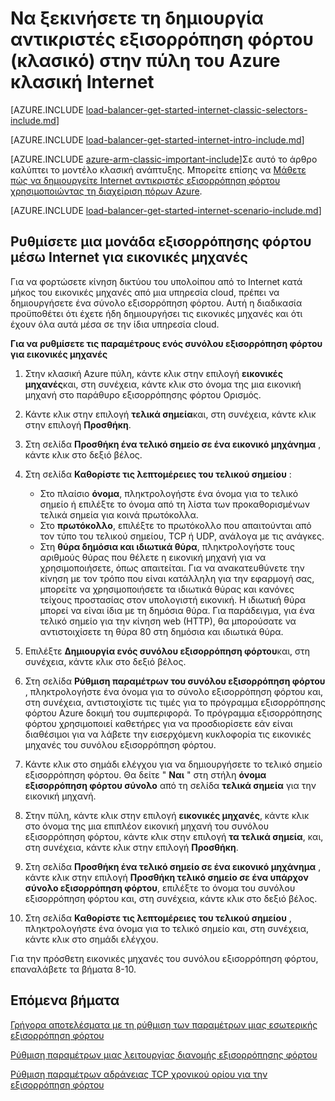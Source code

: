 
<properties
   pageTitle="Να ξεκινήσετε τη δημιουργία Internet αντικριστές εξισορρόπηση φόρτου στο μοντέλο κλασική ανάπτυξης με την πύλη Azure κλασική | Microsoft Azure"
   description="Μάθετε πώς να δημιουργείτε Internet αντικριστές εξισορρόπηση φόρτου με την πύλη Azure κλασική μοντέλου κλασική ανάπτυξης"
   services="load-balancer"
   documentationCenter="na"
   authors="sdwheeler"
   manager="carmonm"
   editor=""
   tags="azure-service-management"
/>
<tags
   ms.service="load-balancer"
   ms.devlang="na"
   ms.topic="get-started-article"
   ms.tgt_pltfrm="na"
   ms.workload="infrastructure-services"
   ms.date="08/31/2016"
   ms.author="sewhee" />

# <a name="get-started-creating-an-internet-facing-load-balancer-classic-in-the-azure-classic-portal"></a>Να ξεκινήσετε τη δημιουργία αντικριστές εξισορρόπηση φόρτου (κλασικό) στην πύλη του Azure κλασική Internet

[AZURE.INCLUDE [load-balancer-get-started-internet-classic-selectors-include.md](../../includes/load-balancer-get-started-internet-classic-selectors-include.md)]

[AZURE.INCLUDE [load-balancer-get-started-internet-intro-include.md](../../includes/load-balancer-get-started-internet-intro-include.md)]

[AZURE.INCLUDE [azure-arm-classic-important-include](../../includes/azure-arm-classic-important-include.md)]Σε αυτό το άρθρο καλύπτει το μοντέλο κλασική ανάπτυξης. Μπορείτε επίσης να [Μάθετε πώς να δημιουργείτε Internet αντικριστές εξισορρόπηση φόρτου χρησιμοποιώντας τη διαχείριση πόρων Azure](load-balancer-get-started-internet-arm-ps.md).

[AZURE.INCLUDE [load-balancer-get-started-internet-scenario-include.md](../../includes/load-balancer-get-started-internet-scenario-include.md)]


## <a name="set-up-an-internet-facing-load-balancer-for-virtual-machines"></a>Ρυθμίσετε μια μονάδα εξισορρόπησης φόρτου μέσω Internet για εικονικές μηχανές

Για να φορτώσετε κίνηση δικτύου του υπολοίπου από το Internet κατά μήκος του εικονικές μηχανές από μια υπηρεσία cloud, πρέπει να δημιουργήσετε ένα σύνολο εξισορρόπηση φόρτου. Αυτή η διαδικασία προϋποθέτει ότι έχετε ήδη δημιουργήσει τις εικονικές μηχανές και ότι έχουν όλα αυτά μέσα σε την ίδια υπηρεσία cloud.

**Για να ρυθμίσετε τις παραμέτρους ενός συνόλου εξισορρόπηση φόρτου για εικονικές μηχανές**

1. Στην κλασική Azure πύλη, κάντε κλικ στην επιλογή **εικονικές μηχανές**και, στη συνέχεια, κάντε κλικ στο όνομα της μια εικονική μηχανή στο παράθυρο εξισορρόπησης φόρτου Ορισμός.

2. Κάντε κλικ στην επιλογή **τελικά σημεία**και, στη συνέχεια, κάντε κλικ στην επιλογή **Προσθήκη**.

3. Στη σελίδα **Προσθήκη ένα τελικό σημείο σε ένα εικονικό μηχάνημα** , κάντε κλικ στο δεξιό βέλος.

4. Στη σελίδα **Καθορίστε τις λεπτομέρειες του τελικού σημείου** :

    * Στο πλαίσιο **όνομα**, πληκτρολογήστε ένα όνομα για το τελικό σημείο ή επιλέξτε το όνομα από τη λίστα των προκαθορισμένων τελικά σημεία για κοινά πρωτόκολλα.
    * Στο **πρωτόκολλο**, επιλέξτε το πρωτόκολλο που απαιτούνται από τον τύπο του τελικού σημείου, TCP ή UDP, ανάλογα με τις ανάγκες.
    * Στη **θύρα δημόσια και ιδιωτικά θύρα**, πληκτρολογήστε τους αριθμούς θύρας που θέλετε η εικονική μηχανή για να χρησιμοποιήσετε, όπως απαιτείται. Για να ανακατευθύνετε την κίνηση με τον τρόπο που είναι κατάλληλη για την εφαρμογή σας, μπορείτε να χρησιμοποιήσετε τα ιδιωτικά θύρας και κανόνες τείχους προστασίας στον υπολογιστή εικονική. Η ιδιωτική θύρα μπορεί να είναι ίδια με τη δημόσια θύρα. Για παράδειγμα, για ένα τελικό σημείο για την κίνηση web (HTTP), θα μπορούσατε να αντιστοιχίσετε τη θύρα 80 στη δημόσια και ιδιωτικά θύρα.

5. Επιλέξτε **Δημιουργία ενός συνόλου εξισορρόπηση φόρτου**και, στη συνέχεια, κάντε κλικ στο δεξιό βέλος.

6. Στη σελίδα **Ρύθμιση παραμέτρων του συνόλου εξισορρόπηση φόρτου** , πληκτρολογήστε ένα όνομα για το σύνολο εξισορρόπηση φόρτου και, στη συνέχεια, αντιστοιχίστε τις τιμές για το πρόγραμμα εξισορρόπησης φόρτου Azure δοκιμή του συμπεριφορά. Το πρόγραμμα εξισορρόπησης φόρτου χρησιμοποιεί καθετήρες για να προσδιορίσετε εάν είναι διαθέσιμοι για να λάβετε την εισερχόμενη κυκλοφορία τις εικονικές μηχανές του συνόλου εξισορρόπηση φόρτου.

7. Κάντε κλικ στο σημάδι ελέγχου για να δημιουργήσετε το τελικό σημείο εξισορρόπηση φόρτου. Θα δείτε " **Ναι** " στη στήλη **όνομα εξισορρόπηση φόρτου σύνολο** από τη σελίδα **τελικά σημεία** για την εικονική μηχανή.

8. Στην πύλη, κάντε κλικ στην επιλογή **εικονικές μηχανές**, κάντε κλικ στο όνομα της μια επιπλέον εικονική μηχανή του συνόλου εξισορρόπηση φόρτου, κάντε κλικ στην επιλογή **τα τελικά σημεία**, και, στη συνέχεια, κάντε κλικ στην επιλογή **Προσθήκη**.

9. Στη σελίδα **Προσθήκη ένα τελικό σημείο σε ένα εικονικό μηχάνημα** , κάντε κλικ στην επιλογή **Προσθήκη τελικό σημείο σε ένα υπάρχον σύνολο εξισορρόπηση φόρτου**, επιλέξτε το όνομα του συνόλου εξισορρόπηση φόρτου και, στη συνέχεια, κάντε κλικ στο δεξιό βέλος.

10. Στη σελίδα **Καθορίστε τις λεπτομέρειες του τελικού σημείου** , πληκτρολογήστε ένα όνομα για το τελικό σημείο και, στη συνέχεια, κάντε κλικ στο σημάδι ελέγχου.

Για την πρόσθετη εικονικές μηχανές του συνόλου εξισορρόπηση φόρτου, επαναλάβετε τα βήματα 8-10.



## <a name="next-steps"></a>Επόμενα βήματα

[Γρήγορα αποτελέσματα με τη ρύθμιση των παραμέτρων μιας εσωτερικής εξισορρόπηση φόρτου](load-balancer-get-started-ilb-arm-ps.md)

[Ρύθμιση παραμέτρων μιας λειτουργίας διανομής εξισορρόπησης φόρτου](load-balancer-distribution-mode.md)

[Ρύθμιση παραμέτρων αδράνειας TCP χρονικού ορίου για την εξισορρόπηση φόρτου](load-balancer-tcp-idle-timeout.md)

